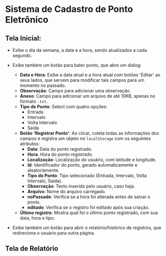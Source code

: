 # Sistema de Cadastro de Ponto Eletrônico

## Tela Inicial:
- Exibe o dia da semana, a data e a hora, sendo atualizados a cada segundo.
- Exibe também um botão para bater ponto, que abre um dialog:
  - **Data e Hora**: Exibe a data atual e a hora atual com botões 'Editar' ao seus lados, que servem para modificar tais campos para um momento no passado.
  - **Observação**: Campo para adicionar uma observação.
  - **Anexo**: Campo para adicionar um arquivo de até 10KB, apenas no formato `.txt`.
  - **Tipo de Ponto**: Select com quatro opções:
    - Entrada
    - Intervalo
    - Volta Intervalo
    - Saída
  - **Botão 'Registrar Ponto'**: Ao clicar, coleta todas as informações dos campos e registra um objeto no `localStorage` com os seguintes atributos:
    - **Data**: Data do ponto registrado.
    - **Hora**: Hora do ponto registrado.
    - **Localização**: Localização do usuário, com latitude e longitude.
    - **Id**: Identificador do ponto, gerado automaticamente e aleatoriamente.
    - **Tipo do Ponto**: Tipo selecionado (Entrada, Intervalo, Volta Intervalo, Saída).
    - **Observação**: Texto inserido pelo usuário, caso haja.
    - **Arquivo**: Nome do arquivo carregado.
    - **noPassado**: Verifica se a hora foi alterada antes de salvar o ponto.
    - **editado**: Verifica se o registro foi editado após sua criação.
  - **Último registro**: Mostra qual foi o último ponto registrado, com sua data, hora e tipo.

- Exibe também um botão para abrir o relatório/histórico de registros, que redireciona o usuário para outra página.

## Tela de Relatório
